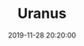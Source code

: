 ---
layout: inner
position: right
title: 'Uranus'
date: 2019-11-28 20:20:00
categories: development design
tags: Mac Instagram Media
featured_image: '/img/posts/02-Uranus-1.png'
project_link: 'https://creamo.studio/uranus/Uranus.dmg'
button_icon: 'download'
button_text: 'Free Download'
lead_text: "Provide Instagram Download and Media Manager!"
---